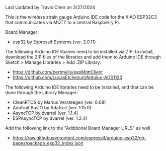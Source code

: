 Last Updated by Travis Chen on 3/27/2024

This is the wireless strain gauge Arduino IDE code for the XIAO ESP32C3 that communicates via MQTT to a central Raspberry Pi.

Board Manager:
- esp32 by Espressif Systems (ver. 2.0.11)

The following Arduino IDE libaries need to be installed via ZIP; to install, download the ZIP files of the libraries and add them to
Arduino IDE through Sketch > Manage Libraries > Add .ZIP Library.
- https://github.com/bertmelis/espMqttClient
- https://github.com/LucasEtchezuri/Arduino-ADS1120

The following Arduino IDE libraries need to be installed, and that can be done through the Library Manager:
- CleanRTOS by Marius Versteegen (ver. 0.08)
- Adafruit BusIO by Adafruit (ver. 1.15.0)
- AsyncTCP by dvarrel (ver. 1.1.4)
- ESPAsyncTCP by dvarrel (ver. 1.2.4)

Add the following link to the "Additional Board Manager URLS" as well
- https://raw.githubusercontent.com/espressif/arduino-esp32/gh-pages/package_esp32_index.json